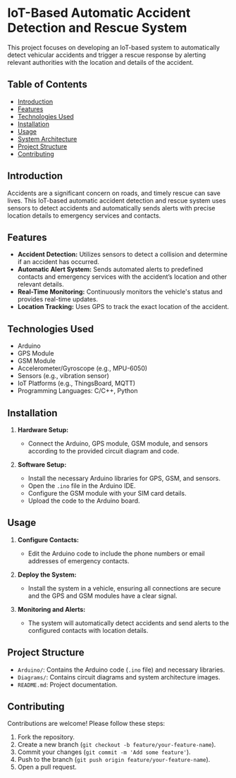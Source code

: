 # IoT-Based Automatic Accident Detection and Rescue System

This project focuses on developing an IoT-based system to automatically detect vehicular accidents and trigger a rescue response by alerting relevant authorities with the location and details of the accident.

## Table of Contents

- [Introduction](#introduction)
- [Features](#features)
- [Technologies Used](#technologies-used)
- [Installation](#installation)
- [Usage](#usage)
- [System Architecture](#system-architecture)
- [Project Structure](#project-structure)
- [Contributing](#contributing)
## Introduction

Accidents are a significant concern on roads, and timely rescue can save lives. This IoT-based automatic accident detection and rescue system uses sensors to detect accidents and automatically sends alerts with precise location details to emergency services and contacts.

## Features

- **Accident Detection:** Utilizes sensors to detect a collision and determine if an accident has occurred.
- **Automatic Alert System:** Sends automated alerts to predefined contacts and emergency services with the accident’s location and other relevant details.
- **Real-Time Monitoring:** Continuously monitors the vehicle's status and provides real-time updates.
- **Location Tracking:** Uses GPS to track the exact location of the accident.

## Technologies Used

- Arduino
- GPS Module
- GSM Module
- Accelerometer/Gyroscope (e.g., MPU-6050)
- Sensors (e.g., vibration sensor)
- IoT Platforms (e.g., ThingsBoard, MQTT)
- Programming Languages: C/C++, Python

## Installation

1. **Hardware Setup:**

    - Connect the Arduino, GPS module, GSM module, and sensors according to the provided circuit diagram and code.

2. **Software Setup:**

    - Install the necessary Arduino libraries for GPS, GSM, and sensors.
    - Open the `.ino` file in the Arduino IDE.
    - Configure the GSM module with your SIM card details.
    - Upload the code to the Arduino board.

## Usage

1. **Configure Contacts:**

    - Edit the Arduino code to include the phone numbers or email addresses of emergency contacts.

2. **Deploy the System:**

    - Install the system in a vehicle, ensuring all connections are secure and the GPS and GSM modules have a clear signal.

3. **Monitoring and Alerts:**

    - The system will automatically detect accidents and send alerts to the configured contacts with location details.



## Project Structure

- `Arduino/`: Contains the Arduino code (`.ino` file) and necessary libraries.
- `Diagrams/`: Contains circuit diagrams and system architecture images.
- `README.md`: Project documentation.

## Contributing

Contributions are welcome! Please follow these steps:

1. Fork the repository.
2. Create a new branch (`git checkout -b feature/your-feature-name`).
3. Commit your changes (`git commit -m 'Add some feature'`).
4. Push to the branch (`git push origin feature/your-feature-name`).
5. Open a pull request.

